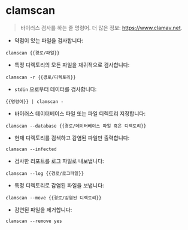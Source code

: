 # clamscan

> 바이러스 검사를 하는 줄 명령어.
> 더 많은 정보: <https://www.clamav.net>.

- 약점이 있는 파일을 검사합니다:

`clamscan {{경로/파일}}`

- 특정 디렉토리의 모든 파일을 재귀적으로 검사합니다:

`clamscan -r {{경로/디렉토리}}`

- `stdin` 으로부터 데이터를 검사합니다:

`{{명령어}} | clamscan -`

- 바이러스 데이터베이스 파일 또는 파일 디렉토리 지정합니다:

`clamscan --database {{경로/데이터베이스 파일 혹은 디렉토리}}`

- 현재 디렉토리를 검색하고 감염된 파일만 출력합니다:

`clamscan --infected`

- 검사한 리포트를 로그 파일로 내보냅니다:

`clamscan --log {{경로/로그파일}}`

- 특정 디렉토리로 감염된 파일을 보냅니다:

`clamscan --move {{경로/감염된 디렉토리}}`

- 감연된 파일을 제거합니다:

`clamscan --remove yes`
